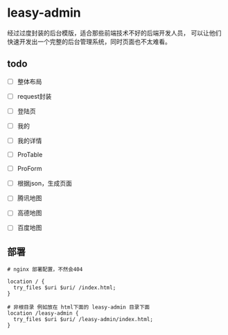 # leasy-admin

经过过度封装的后台模版，适合那些前端技术不好的后端开发人员，
可以让他们快速开发出一个完整的后台管理系统，同时页面也不太难看。

## todo
- [ ] 整体布局
- [ ] request封装
- [ ] 登陆页
- [ ] 我的
- [ ] 我的详情
- [ ] ProTable
- [ ] ProForm
- [ ] 根据json，生成页面
- [ ] 腾讯地图
- [ ] 高德地图
- [ ] 百度地图


## 部署
```
# nginx 部署配置，不然会404

location / {
  try_files $uri $uri/ /index.html;
}

# 非根目录 例如放在 html下面的 leasy-admin 目录下面
location /leasy-admin {
  try_files $uri $uri/ /leasy-admin/index.html;
}

```
